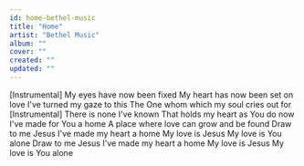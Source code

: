 ```yaml
---
id: home-bethel-music
title: "Home"
artist: "Bethel Music"
album: ""
cover: ""
created: ""
updated: ""
---
```


[Instrumental]
My eyes have now been fixed
My heart has now been set on love
I've turned my gaze to this
The One whom which my soul cries out for
[Instrumental]
There is none I've known
That holds my heart as You do now
I've made for You a home
A place where love can grow and be found
Draw to me Jesus
I've made my heart a home
My love is Jesus
My love is You alone
Draw to me Jesus
I've made my heart a home
My love is Jesus
My love is You alone